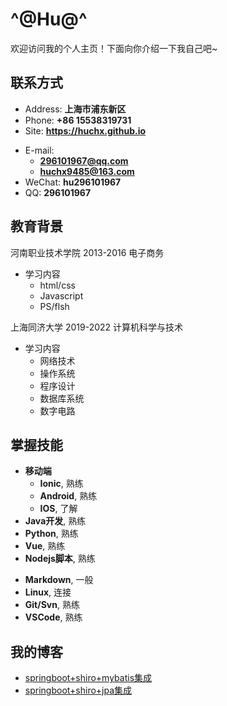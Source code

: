 # ^@Hu@^

欢迎访问我的个人主页！下面向你介绍一下我自己吧~

<!-- slide -->

## 联系方式

- Address: **上海市浦东新区**
- Phone: **+86 15538319731**
- Site: **<https://huchx.github.io>**

<!-- slide vertical=true -->

- E-mail:
  - **[296101967@qq.com](mailto:296101967@qq.com)**
  - **[huchx9485@163.com](mailto:huchx9485@163.com)**
- WeChat: **hu296101967**
- QQ: **296101967**

<!-- slide -->

## 教育背景

<!-- slide vertical=true -->

河南职业技术学院 2013-2016 电子商务

- 学习内容
  - html/css
  - Javascript
  - PS/flsh

上海同济大学 2019-2022 计算机科学与技术

- 学习内容
  - 网络技术
  - 操作系统
  - 程序设计
  - 数据库系统
  - 数字电路


<!-- slide -->

## 掌握技能

<!-- slide vertical=true -->

- **移动端**
  - **Ionic**, 熟练
  - **Android**, 熟练
  - **IOS**, 了解
- **Java开发**, 熟练
- **Python**, 熟练
- **Vue**, 熟练
- **Nodejs脚本**, 熟练

<!-- slide vertical=true -->

- **Markdown**, 一般
- **Linux**, 连接
- **Git/Svn**, 熟练
- **VSCode**, 熟练

<!-- slide -->

## 我的博客

- [springboot+shiro+mybatis集成](https://github.com/huiyiwu/springboot-shiro-mybatis-framework)
- [springboot+shiro+jpa集成](https://github.com/huiyiwu/springboot-shiro-jpa-framework)
